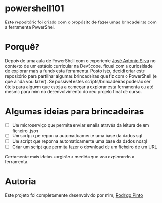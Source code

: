 # powershell101
Este repositório foi criado com o propósito de fazer umas brincadeiras com a ferramenta PowerShell.

# Porquê?

Depois de uma aula de PowerShell com o experiente [José António Silva](https://github.com/canoas) no contexto de um estágio curricular na [DevScope](https://devscope.net/), fiquei com a curiosidade de explorar mais a fundo esta ferramenta.
Posto isto, decidi criar este repositório para partilhar algumas brincadeiras que fiz com o PowerShell (e que ainda vou fazer). Se possível estes scripts/brincadeiras poderão ser úteis para alguém que esteja a começar a explorar esta ferramenta ou até mesmo para mim no desenvolvimento do neu projeto final de curso.

# Algumas ideias para brincadeiras

- [ ] Um microserviço que permita enviar emails através da leitura de um ficheiro .json
- [ ] Um script que reponha automaticamente uma base da dados sql 
- [ ] Um script que reponha automaticamente uma base da dados nosql
- [ ] Criar um script que permita fazer o download de um ficheiro de um URL

Certamente mais ideias surgirão à medida que vou explorando a ferramenta.
# Autoria

Este projeto foi completamente desenvolvido por mim, [Rodrigo Pinto](https://github.com/pintous66/powershell101)

